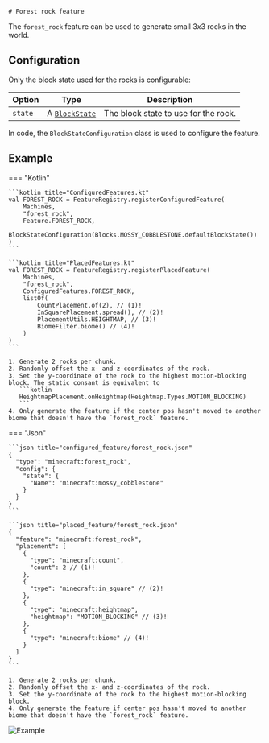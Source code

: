     # Forest rock feature

The `forest_rock` feature can be used to generate small $3x3$ rocks in the world.

## Configuration

Only the block state used for the rocks is configurable:

| Option  | Type                                    | Description                          |
|---------|-----------------------------------------|--------------------------------------|
| `state` | A  [`BlockState`](../../block-state.md) | The block state to use for the rock. |

In code, the `BlockStateConfiguration` class is used to configure the feature.

## Example

=== "Kotlin"

    ```kotlin title="ConfiguredFeatures.kt"
    val FOREST_ROCK = FeatureRegistry.registerConfiguredFeature(
        Machines,
        "forest_rock",
        Feature.FOREST_ROCK,
        BlockStateConfiguration(Blocks.MOSSY_COBBLESTONE.defaultBlockState())
    )
    ```

    ```kotlin title="PlacedFeatures.kt"
    val FOREST_ROCK = FeatureRegistry.registerPlacedFeature(
        Machines,
        "forest_rock",
        ConfiguredFeatures.FOREST_ROCK,
        listOf(
            CountPlacement.of(2), // (1)!
            InSquarePlacement.spread(), // (2)!
            PlacementUtils.HEIGHTMAP, // (3)!
            BiomeFilter.biome() // (4)!
        )
    )
    ```

    1. Generate 2 rocks per chunk.
    2. Randomly offset the x- and z-coordinates of the rock.
    3. Set the y-coordinate of the rock to the highest motion-blocking block. The static consant is equivalent to
       ```kotlin
       HeightmapPlacement.onHeightmap(Heightmap.Types.MOTION_BLOCKING)
       ```
    4. Only generate the feature if the center pos hasn't moved to another biome that doesn't have the `forest_rock` feature.

=== "Json"

    ```json title="configured_feature/forest_rock.json"
    {
      "type": "minecraft:forest_rock",
      "config": {
        "state": {
          "Name": "minecraft:mossy_cobblestone"
        }
      }
    }
    ```
    
    ```json title="placed_feature/forest_rock.json"
    {
      "feature": "minecraft:forest_rock",
      "placement": [
        {
          "type": "minecraft:count",
          "count": 2 // (1)!
        },
        {
          "type": "minecraft:in_square" // (2)!
        },
        {
          "type": "minecraft:heightmap",
          "heightmap": "MOTION_BLOCKING" // (3)!
        },
        {
          "type": "minecraft:biome" // (4)!
        }
      ]
    }
    ```

    1. Generate 2 rocks per chunk.
    2. Randomly offset the x- and z-coordinates of the rock.
    3. Set the y-coordinate of the rock to the highest motion-blocking block.
    4. Only generate the feature if center pos hasn't moved to another biome that doesn't have the `forest_rock` feature.

![Example](https://i.imgur.com/6IQPkov.jpeg)
